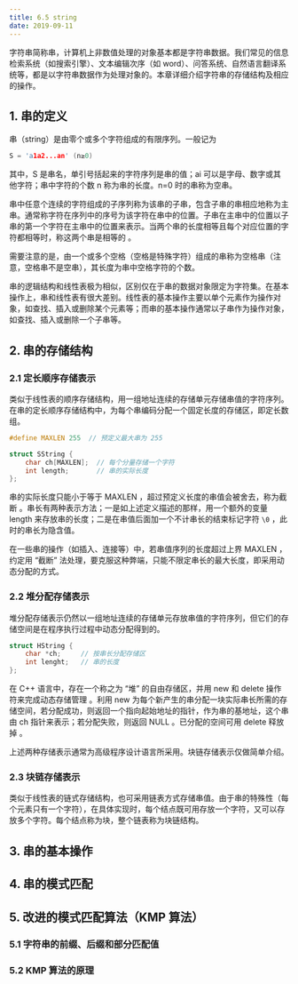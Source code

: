 ```yaml
---
title: 6.5 string
date: 2019-09-11
---
```


字符串简称串，计算机上非数值处理的对象基本都是字符串数据。我们常见的信息检索系统（如搜索引擎）、文本编辑次序（如 word）、问答系统、自然语言翻译系统等，都是以字符串数据作为处理对象的。本章详细介绍字符串的存储结构及相应的操作。

## 1. 串的定义

串（string）是由零个或多个字符组成的有限序列。一般记为

```c++
S = 'a1a2...an' (n≥0)
```

其中，S 是串名，单引号括起来的字符序列是串的值；ai 可以是字母、数字或其他字符；串中字符的个数 n 称为串的长度。n=0 时的串称为空串。

串中任意个连续的字符组成的子序列称为该串的子串，包含子串的串相应地称为主串。通常称字符在序列中的序号为该字符在串中的位置。子串在主串中的位置以子串的第一个字符在主串中的位置来表示。当两个串的长度相等且每个对应位置的字符都相等时，称这两个串是相等的 。

需要注意的是，由一个或多个空格（空格是特殊字符）组成的串称为空格串（注意，空格串不是空串），其长度为串中空格字符的个数。

串的逻辑结构和线性表极为相似，区别仅在于串的数据对象限定为字符集。在基本操作上，串和线性表有很大差别。线性表的基本操作主要以单个元素作为操作对象，如查找、插入或删除某个元素等；而串的基本操作通常以子串作为操作对象，如查找、插入或删除一个子串等。

## 2. 串的存储结构

### 2.1 定长顺序存储表示

类似于线性表的顺序存储结构，用一组地址连续的存储单元存储串值的字符序列。在串的定长顺序存储结构中，为每个串编码分配一个固定长度的存储区，即定长数组。

```c++
#define MAXLEN 255  // 预定义最大串为 255

struct SString {
    char ch[MAXLEN];  // 每个分量存储一个字符
    int length;       // 串的实际长度
};
```

串的实际长度只能小于等于 MAXLEN ，超过预定义长度的串值会被舍去，称为截断 。串长有两种表示方法；一是如上述定义描述的那样，用一个额外的变量 length 来存放串的长度；二是在串值后面加一个不计串长的结束标记字符 `\0` ，此时的串长为隐含值。

在一些串的操作（如插入、连接等）中，若串值序列的长度超过上界 MAXLEN ，约定用 “截断” 法处理，要克服这种弊端，只能不限定串长的最大长度，即采用动态分配的方式。

### 2.2 堆分配存储表示

堆分配存储表示仍然以一组地址连续的存储单元存放串值的字符序列，但它们的存储空间是在程序执行过程中动态分配得到的。

```c++
struct HString {
    char *ch;     // 按串长分配存储区
    int lenght;   // 串的长度
};
```

在 C++ 语言中，存在一个称之为 “堆” 的自由存储区，并用 new 和 delete 操作符来完成动态存储管理 。利用 new 为每个新产生的串分配一块实际串长所需的存储空间，若分配成功，则返回一个指向起始地址的指针，作为串的基地址，这个串由 ch 指针来表示；若分配失败，则返回 NULL 。已分配的空间可用 delete 释放掉 。

上述两种存储表示通常为高级程序设计语言所采用。块链存储表示仅做简单介绍。

### 2.3 块链存储表示

类似于线性表的链式存储结构，也可采用链表方式存储串值。由于串的特殊性（每个元素只有一个字符），在具体实现时，每个结点既可用存放一个字符，又可以存放多个字符。每个结点称为块，整个链表称为块链结构。

## 3. 串的基本操作

## 4. 串的模式匹配

## 5. 改进的模式匹配算法（KMP 算法）

### 5.1 字符串的前缀、后缀和部分匹配值

### 5.2 KMP 算法的原理

